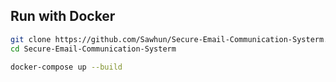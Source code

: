 ## Run with Docker

```bash
git clone https://github.com/Sawhun/Secure-Email-Communication-Systerm.git
cd Secure-Email-Communication-Systerm

docker-compose up --build
